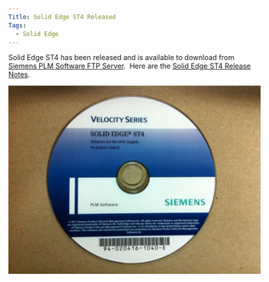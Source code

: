 ```yaml
---
Title: Solid Edge ST4 Released
Tags:
  - Solid Edge
---
```


Solid Edge ST4 has been released and is available to download from [Siemens PLM Software FTP Server](https://ftp.ugs.com/download.php).  Here are the [Solid Edge ST4 Release Notes](https://support.industrysoftware.automation.siemens.com/docs/se/st4/st4releasenotes.pdf).

![](/posts/images/20110811-1.jpg "Solid Edge ST4")